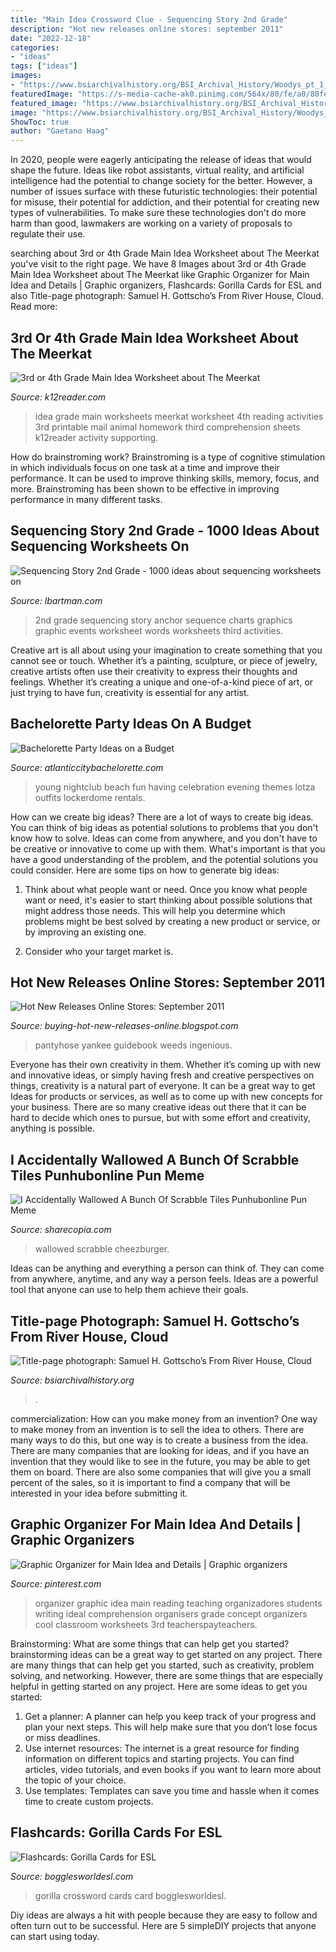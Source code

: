 ```yaml
---
title: "Main Idea Crossword Clue - Sequencing Story 2nd Grade"
description: "Hot new releases online stores: september 2011"
date: "2022-12-18"
categories:
- "ideas"
tags: ["ideas"]
images:
- "https://www.bsiarchivalhistory.org/BSI_Archival_History/Woodys_pt_1_files/droppedImage_21.jpg"
featuredImage: "https://s-media-cache-ak0.pinimg.com/564x/80/fe/a0/80fea043625f10195adb34263ddd0fd8.jpg"
featured_image: "https://www.bsiarchivalhistory.org/BSI_Archival_History/Woodys_pt_1_files/droppedImage_21.jpg"
image: "https://www.bsiarchivalhistory.org/BSI_Archival_History/Woodys_pt_1_files/droppedImage_21.jpg"
ShowToc: true
author: "Gaetano Haag"
---
```



In 2020, people were eagerly anticipating the release of ideas that would shape the future. Ideas like robot assistants, virtual reality, and artificial intelligence had the potential to change society for the better. However, a number of issues surface with these futuristic technologies: their potential for misuse, their potential for addiction, and their potential for creating new types of vulnerabilities. To make sure these technologies don't do more harm than good, lawmakers are working on a variety of proposals to regulate their use.

	

		
searching about 3rd or 4th Grade Main Idea Worksheet about The Meerkat you've visit to the right page. We have 8 Images about 3rd or 4th Grade Main Idea Worksheet about The Meerkat like Graphic Organizer for Main Idea and Details | Graphic organizers, Flashcards: Gorilla Cards for ESL and also Title-page photograph: Samuel H. Gottscho’s From River House, Cloud. Read more:
		
    
## 3rd Or 4th Grade Main Idea Worksheet About The Meerkat

<img loading=lazy src="https://www.k12reader.com/wp-content/uploads/2012/meerkat-main-idea.png" onerror="this.onerror=null;this.src='https://tse1.mm.bing.net/th?id=OIP.MqBjWZ2nLdahsNAulORdtgHaJl&amp;pid=15.1';" alt="3rd or 4th Grade Main Idea Worksheet about The Meerkat">

_Source: k12reader.com_

>idea grade main worksheets meerkat worksheet 4th reading activities 3rd printable mail animal homework third comprehension sheets k12reader activity supporting. 

	

How do brainstroming work?
Brainstroming is a type of cognitive stimulation in which individuals focus on one task at a time and improve their performance. It can be used to improve thinking skills, memory, focus, and more. Brainstroming has been shown to be effective in improving performance in many different tasks.

    
## Sequencing Story 2nd Grade - 1000 Ideas About Sequencing Worksheets On

<img loading=lazy src="https://s-media-cache-ak0.pinimg.com/564x/80/fe/a0/80fea043625f10195adb34263ddd0fd8.jpg" onerror="this.onerror=null;this.src='https://tse2.mm.bing.net/th?id=OIP.Ed5REIDAdq1hm00elzMb5QHaJ4&amp;pid=15.1';" alt="Sequencing Story 2nd Grade - 1000 ideas about sequencing worksheets on">

_Source: lbartman.com_

>2nd grade sequencing story anchor sequence charts graphics graphic events worksheet words worksheets third activities. 

	

Creative art is all about using your imagination to create something that you cannot see or touch. Whether it’s a painting, sculpture, or piece of jewelry, creative artists often use their creativity to express their thoughts and feelings. Whether it’s creating a unique and one-of-a-kind piece of art, or just trying to have fun, creativity is essential for any artist.

    
## Bachelorette Party Ideas On A Budget

<img loading=lazy src="https://atlanticcitybachelorette.com/wp-content/uploads/2014/06/bigstock-Young-people-having-fun-dancin-51276343-1024x682.jpg" onerror="this.onerror=null;this.src='https://tse1.mm.bing.net/th?id=OIP.n8NVyfshNs2Oz1LXsG2X-wHaE7&amp;pid=15.1';" alt="Bachelorette Party Ideas on a Budget">

_Source: atlanticcitybachelorette.com_

>young nightclub beach fun having celebration evening themes lotza outfits lockerdome rentals. 

	

How can we create big ideas?
There are a lot of ways to create big ideas. You can think of big ideas as potential solutions to problems that you don't know how to solve. Ideas can come from anywhere, and you don't have to be creative or innovative to come up with them. What's important is that you have a good understanding of the problem, and the potential solutions you could consider. Here are some tips on how to generate big ideas:
1. Think about what people want or need. Once you know what people want or need, it's easier to start thinking about possible solutions that might address those needs. This will help you determine which problems might be best solved by creating a new product or service, or by improving an existing one.

2. Consider who your target market is.

    
## Hot New Releases Online Stores: September 2011

<img loading=lazy src="https://lh3.googleusercontent.com/proxy/TxwpR4H07fODlXMfyZC1Uu3XBjzcUDRLviQrSAhqLG83KnCUnrkw6OKaLpRDaUP6pIiARCBj4Xjv1L0UR_1fUctVmVjpYMD-rg=s0-d" onerror="this.onerror=null;this.src='https://tse2.mm.bing.net/th?id=OIP.fhvU7wo3tgAzj8KMOsBETwAAAA&amp;pid=15.1';" alt="Hot New Releases Online Stores: September 2011">

_Source: buying-hot-new-releases-online.blogspot.com_

>pantyhose yankee guidebook weeds ingenious. 

	

Everyone has their own creativity in them. Whether it’s coming up with new and innovative ideas, or simply having fresh and creative perspectives on things, creativity is a natural part of everyone. It can be a great way to get Ideas for products or services, as well as to come up with new concepts for your business. There are so many creative ideas out there that it can be hard to decide which ones to pursue, but with some effort and creativity, anything is possible.

    
## I Accidentally Wallowed A Bunch Of Scrabble Tiles Punhubonline Pun Meme

<img loading=lazy src="https://www.sharecopia.com/images/memes5/wallowed-bunch-scrabble.jpg" onerror="this.onerror=null;this.src='https://tse3.mm.bing.net/th?id=OIP.I9o-htoKzuqTwQGGkXK2XwHaHa&amp;pid=15.1';" alt="I Accidentally Wallowed A Bunch Of Scrabble Tiles Punhubonline Pun Meme">

_Source: sharecopia.com_

>wallowed scrabble cheezburger. 

	

Ideas can be anything and everything a person can think of. They can come from anywhere, anytime, and any way a person feels. Ideas are a powerful tool that anyone can use to help them achieve their goals.

    
## Title-page Photograph: Samuel H. Gottscho’s From River House, Cloud

<img loading=lazy src="https://www.bsiarchivalhistory.org/BSI_Archival_History/Woodys_pt_1_files/droppedImage_21.jpg" onerror="this.onerror=null;this.src='https://tse2.mm.bing.net/th?id=OIP.AJYL3ebXNqQIb-I8yfxHKAHaDJ&amp;pid=15.1';" alt="Title-page photograph: Samuel H. Gottscho’s From River House, Cloud">

_Source: bsiarchivalhistory.org_

>. 

	

commercialization: How can you make money from an invention?
One way to make money from an invention is to sell the idea to others. There are many ways to do this, but one way is to create a business from the idea. There are many companies that are looking for ideas, and if you have an invention that they would like to see in the future, you may be able to get them on board. There are also some companies that will give you a small percent of the sales, so it is important to find a company that will be interested in your idea before submitting it.

    
## Graphic Organizer For Main Idea And Details | Graphic Organizers

<img loading=lazy src="https://i.pinimg.com/originals/fe/17/5f/fe175f5fab08b7f9b390998af619d88f.jpg" onerror="this.onerror=null;this.src='https://tse3.mm.bing.net/th?id=OIP.DRtJDjC7mwHP6EHNBJ0XRQAAAA&amp;pid=15.1';" alt="Graphic Organizer for Main Idea and Details | Graphic organizers">

_Source: pinterest.com_

>organizer graphic idea main reading teaching organizadores students writing ideal comprehension organisers grade concept organizers cool classroom worksheets 3rd teacherspayteachers. 

	

Brainstorming: What are some things that can help get you started?
brainstorming ideas can be a great way to get started on any project. There are many things that can help get you started, such as creativity, problem solving, and networking. However, there are some things that are especially helpful in getting started on any project. Here are some ideas to get you started:  
1. Get a planner: A planner can help you keep track of your progress and plan your next steps. This will help make sure that you don’t lose focus or miss deadlines. 
2. Use internet resources: The internet is a great resource for finding information on different topics and starting projects. You can find articles, video tutorials, and even books if you want to learn more about the topic of your choice. 
3. Use templates: Templates can save you time and hassle when it comes time to create custom projects.

    
## Flashcards: Gorilla Cards For ESL

<img loading=lazy src="http://bogglesworldesl.com/images/gorcardcross.jpg" onerror="this.onerror=null;this.src='https://tse3.mm.bing.net/th?id=OIP.jdNoSKuvJNbfmqdkQ45RQAHaKL&amp;pid=15.1';" alt="Flashcards: Gorilla Cards for ESL">

_Source: bogglesworldesl.com_

>gorilla crossword cards card bogglesworldesl. 

	

Diy ideas are always a hit with people because they are easy to follow and often turn out to be successful. Here are 5 simpleDIY projects that anyone can start using today.

